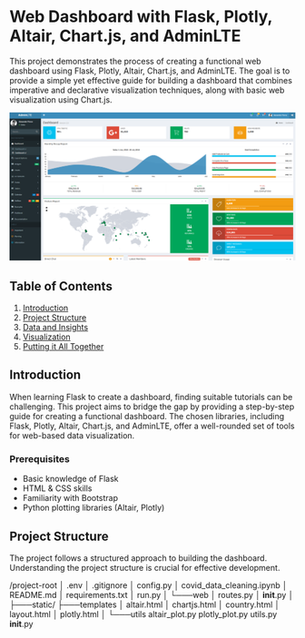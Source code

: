 # Web Dashboard with Flask, Plotly, Altair, Chart.js, and AdminLTE

This project demonstrates the process of creating a functional web dashboard using Flask, Plotly, Altair, Chart.js, and AdminLTE. The goal is to provide a simple yet effective guide for building a dashboard that combines imperative and declarative visualization techniques, along with basic web visualization using Chart.js.

![Image Alt Text](https://github.com/ThaminduSulakshana/Dashboard-with-flask-plotly-altair-chart-js-and-AdminLTE/blob/0399cc61aff0c585f70f0996273f0e402e639702/Screenshot%20(201).png)

## Table of Contents

1. [Introduction](#introduction)
2. [Project Structure](#project-structure)
3. [Data and Insights](#data-and-insights)
4. [Visualization](#visualization)
5. [Putting it All Together](#putting-it-all-together)

## Introduction

When learning Flask to create a dashboard, finding suitable tutorials can be challenging. This project aims to bridge the gap by providing a step-by-step guide for creating a functional dashboard. The chosen libraries, including Flask, Plotly, Altair, Chart.js, and AdminLTE, offer a well-rounded set of tools for web-based data visualization.

### Prerequisites

- Basic knowledge of Flask
- HTML & CSS skills
- Familiarity with Bootstrap
- Python plotting libraries (Altair, Plotly)

## Project Structure

The project follows a structured approach to building the dashboard. Understanding the project structure is crucial for effective development.

/project-root
│   .env
│   .gitignore
│   config.py
│   covid_data_cleaning.ipynb
│   README.md
│   requirements.txt
│   run.py
│
└───web
    │   routes.py
    │   __init__.py
    │
    ├───static/
    ├───templates
    │       altair.html
    │       chartjs.html
    │       country.html
    │       layout.html
    │       plotly.html
    │
    └───utils
            altair_plot.py
            plotly_plot.py
            utils.py
            __init__.py
